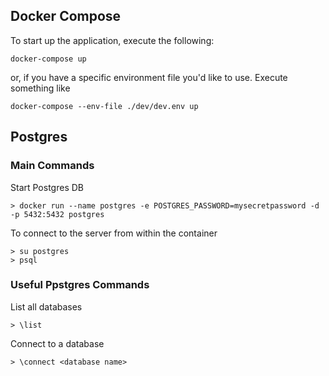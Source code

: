 ## Docker Compose

To start up the application, execute the following:

```
docker-compose up
```

or, if you have a specific environment file you'd like to use. Execute something like

```
docker-compose --env-file ./dev/dev.env up
```

## Postgres

### Main Commands
Start Postgres DB
```
> docker run --name postgres -e POSTGRES_PASSWORD=mysecretpassword -d -p 5432:5432 postgres
```

To connect to the server from within the container
```
> su postgres
> psql
```

### Useful Ppstgres Commands

List all databases
```
> \list
```

Connect to a database
```
> \connect <database name>
```